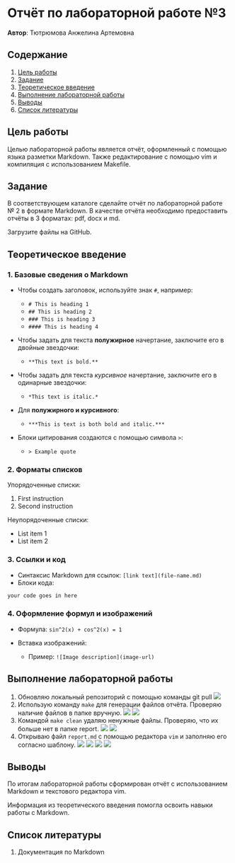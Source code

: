 
# Отчёт по лабораторной работе №3

**Автор**: Тютрюмова Анжелина Артемовна

## Содержание

1. [Цель работы](#цель-работы)
2. [Задание](#задание)
3. [Теоретическое введение](#теоретическое-введение)
4. [Выполнение лабораторной работы](#выполнение-лабораторной-работы)
5. [Выводы](#выводы)
6. [Список литературы](#список-литературы)

## Цель работы

Целью лабораторной работы является отчёт, оформленный с помощью языка разметки Markdown. Также редактирование с помощью vim и компиляция с использованием Makefile.

## Задание

В соответствующем каталоге сделайте отчёт по лабораторной работе № 2 в формате Markdown. В качестве отчёта необходимо предоставить отчёты в 3 форматах: pdf, docx и md.

Загрузите файлы на GitHub.

## Теоретическое введение

### 1. Базовые сведения о Markdown

- Чтобы создать заголовок, используйте знак `#`, например:
  - `# This is heading 1`
  - `## This is heading 2`
  - `### This is heading 3`
  - `#### This is heading 4`

- Чтобы задать для текста **полужирное** начертание, заключите его в двойные звездочки:
  - `**This text is bold.**`

- Чтобы задать для текста *курсивное* начертание, заключите его в одинарные звездочки:
  - `*This text is italic.*`

- Для **полужирного и курсивного**:
  - `***This is text is both bold and italic.***`

- Блоки цитирования создаются с помощью символа `>`:
  - `> Example quote`

### 2. Форматы списков

Упорядоченные списки:
1. First instruction
2. Second instruction

Неупорядоченные списки:
- List item 1
- List item 2

### 3. Ссылки и код

- Синтаксис Markdown для ссылок: `[link text](file-name.md)`
- Блоки кода:

```markdown
your code goes in here
```

### 4. Оформление формул и изображений

- Формула: `sin^2(x) + cos^2(x) = 1`

- Вставка изображений:
  - Пример: `![Image description](image-url)`

## Выполнение лабораторной работы

1. Обновляю локальный репозиторий с помощью команды git pull
  ![](./1.png)
2. Использую команду `make` для генерации файлов отчёта. Проверяю наличие файлов в папке вручную.
  ![](./2.png)
  ![](./3.png)
3. Командой `make clean` удаляю ненужные файлы. Проверяю, что их больше нет в папке report. 
  ![](./4.png)
  ![](./5.png)
4. Открываю файл `report.md` с помощью редактора `vim` и заполняю его согласно шаблону.
  ![](./6.png)
  ![](./7.png)
  ![](./8.png)
  ![](./9.png)

## Выводы

По итогам лабораторной работы сформирован отчёт с использованием Markdown и текстового редактора vim. 

Информация из теоретического введения помогла освоить навыки работы с Markdown.

## Список литературы

1. Документация по Markdown